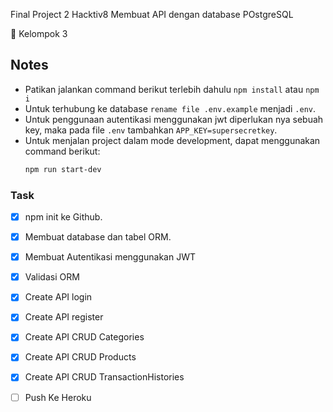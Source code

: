 Final Project 2 Hacktiv8
Membuat API dengan database POstgreSQL

🌱 Kelompok 3

## Notes

- Patikan jalankan command berikut terlebih dahulu `npm install` atau `npm i`
- Untuk terhubung ke database `rename file .env.example` menjadi `.env`.
- Untuk penggunaan autentikasi menggunakan jwt diperlukan nya sebuah key, maka pada file `.env` tambahkan `APP_KEY=supersecretkey`.
- Untuk menjalan project dalam mode development, dapat menggunakan command berikut:
  ```sh
  npm run start-dev
  ```

### Task
- [X] npm init ke Github.
- [x] Membuat database dan tabel ORM.
- [X] Membuat Autentikasi menggunakan JWT
- [x] Validasi ORM
- [x] Create API login
- [x] Create API register
- [x] Create API CRUD Categories
- [X] Create API CRUD Products
- [X] Create API CRUD TransactionHistories
- [ ] Push Ke Heroku

